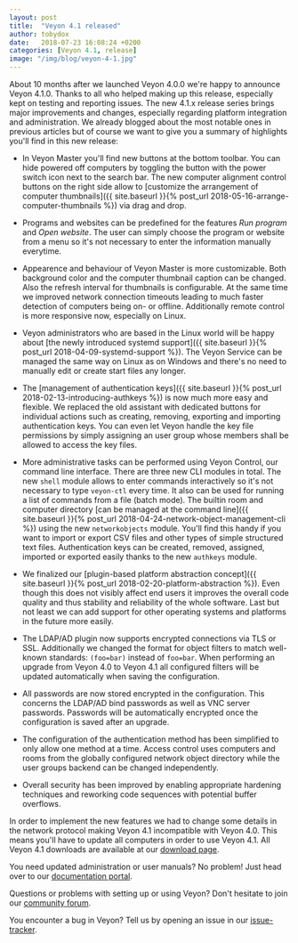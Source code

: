 ```yaml
---
layout: post
title:  "Veyon 4.1 released"
author: tobydox
date:   2018-07-23 16:08:24 +0200
categories: [Veyon 4.1, release]
image: "/img/blog/veyon-4-1.jpg"
---
```


About 10 months after we launched Veyon 4.0.0 we're happy to announce Veyon 4.1.0. Thanks to all who helped making up this release, especially kept on testing and reporting issues. The new 4.1.x release series brings major improvements and changes, especially regarding platform integration and administration. We already blogged about the most notable ones in previous articles but of course we want to give you a summary of highlights you'll find in this new release:

* In Veyon Master you'll find new buttons at the bottom toolbar. You can hide powered off computers by toggling the button with the power switch icon next to the search bar. The new computer alignment control buttons on the right side allow to [customize the arrangement of computer thumbnails]({{ site.baseurl }}{% post_url 2018-05-16-arrange-computer-thumbnails %}) via drag and drop.

* Programs and websites can be predefined for the features *Run program* and *Open website*. The user can simply choose the program or website from a menu so it's not necessary to enter the information manually everytime.

* Appearence and behaviour of Veyon Master is more customizable. Both background color and the computer thumbnail caption can be changed. Also the refresh interval for thumbnails is configurable. At the same time we improved network connection timeouts leading to much faster detection of computers being on- or offline. Additionally remote control is more responsive now, especially on Linux.

* Veyon administrators who are based in the Linux world will be happy about [the newly introduced systemd support]({{ site.baseurl }}{% post_url 2018-04-09-systemd-support %}). The Veyon Service can be managed the same way on Linux as on Windows and there's no need to manually edit or create start files any longer.

* The [management of authentication keys]({{ site.baseurl }}{% post_url 2018-02-13-introducing-authkeys %}) is now much more easy and flexible. We replaced the old assistant with dedicated buttons for individual actions such as creating, removing, exporting and importing authentication keys. You can even let Veyon handle the key file permissions by simply assigning an user group whose members shall be allowed to access the key files.

* More administrative tasks can be performed using Veyon Control, our command line interface. There are three new CLI modules in total. The new `shell` module allows to enter commands interactively so it's not necessary to type `veyon-ctl` every time. It also can be used for running a list of commands from a file (batch mode). The builtin room and computer directory [can be managed at the command line]({{ site.baseurl }}{% post_url 2018-04-24-network-object-management-cli %}) using the new `networkobjects` module. You'll find this handy if you want to import or export CSV files and other types of simple structured text files. Authentication keys can be created, removed, assigned, imported or exported easily thanks to the new `authkeys` module.

* We finalized our [plugin-based platform abstraction concept]({{ site.baseurl }}{% post_url 2018-02-20-platform-abstraction %}). Even though this does not visibly affect end users it improves the overall code quality and thus stability and reliability of the whole software. Last but not least we can add support for other operating systems and platforms in the future more easily.

* The LDAP/AD plugin now supports encrypted connections via TLS or SSL. Additionally we changed the format for object filters to match well-known standards: `(foo=bar)` instead of `foo=bar`. When performing an upgrade from Veyon 4.0 to Veyon 4.1 all configured filters will be updated automatically when saving the configuration.

* All passwords are now stored encrypted in the configuration. This concerns the LDAP/AD bind passwords as well as VNC server passwords. Passwords will be automatically encrypted once the configuration is saved after an upgrade.

* The configuration of the authentication method has been simplified to only allow one method at a time. Access control uses computers and rooms from the globally configured network object directory while the user groups backend can be changed independently.

* Overall security has been improved by enabling appropriate hardening techniques and reworking code sequences with potential buffer overflows.

In order to implement the new features we had to change some details in the network protocol making Veyon 4.1 incompatible with Veyon 4.0. This means you'll have to update all computers in order to use Veyon 4.1. All Veyon 4.1 downloads are available at our [download page][downloads].

You need updated administration or user manuals? No problem! Just head over to our [documentation portal][docs].

Questions or problems with setting up or using Veyon? Don't hesitate to join our [community forum][community-forum].

You encounter a bug in Veyon? Tell us by opening an issue in our [issue-tracker].

[downloads]: https://veyon.io/download/
[docs]: https://docs.veyon.io/
[community-forum]: https://veyon.io/forum/
[issue-tracker]: https://github.com/veyon/veyon/issues

